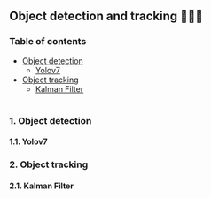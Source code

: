 ## Object detection and tracking 👨🏻‍💻

### Table of contents

- [Object detection](#object-detection)
  * [Yolov7](#yolov7)
- [Object tracking](#object-tracking)
  * [Kalman Filter](#kalman-filter)

#

<a id="object-detection" />

### 1. Object detection

<a id="yolov7" />

#### 1.1. Yolov7

<a id="object-tracking" />

### 2. Object tracking

<a id="kalman-filter" />

#### 2.1. Kalman Filter

